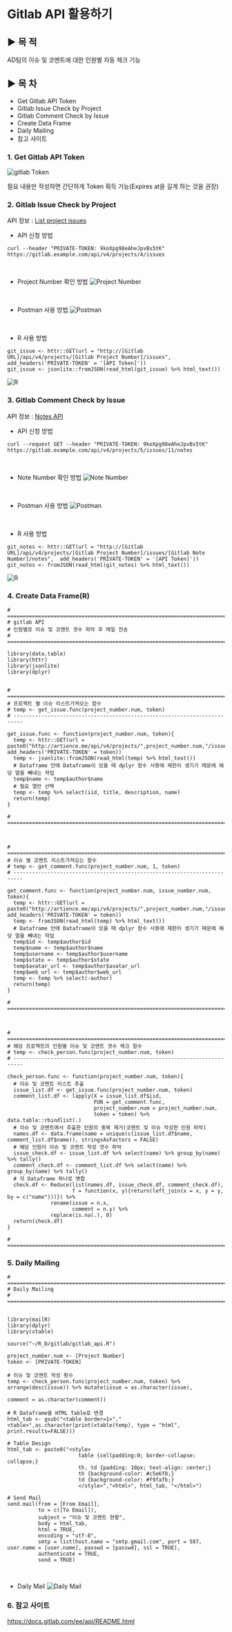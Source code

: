 # Gitlab API 활용하기

## ▶ 목 적
AD팀의 이슈 및 코멘트에 대한 인원별 자동 체크 기능

## ▶ 목 차
 - Get Gitlab API Token
 - Gitlab Issue Check by Project
 - Gitlab Comment Check by Issue
 - Create Data Frame
 - Daily Mailing
 - 참고 사이트

### 1. Get Gitlab API Token
![gitlab Token](assets/markdown-img-paste-20180911164124296.png)

필요 내용만 작성하면 간단하게 Token 획득 가능(Expires at을 길게 하는 것을 권장)

### 2. Gitlab Issue Check by Project
API 정보 : [List project issues](https://docs.gitlab.com/ee/api/issues.html#list-project-issues)

- API 신청 방법
```
curl --header "PRIVATE-TOKEN: 9koXpg98eAheJpvBs5tK" https://gitlab.example.com/api/v4/projects/4/issues
```
<br>

- Project Number 확인 방법
![Project Number](assets/markdown-img-paste-20180911172118665.png)
<br>

- Postman 사용 방법
![Postman](assets/markdown-img-paste-20180911173022266.png)
<br>

- R 사용 방법
```
git_issue <- httr::GET(url = "http://[Gitlab URL]/api/v4/projects/[Gitlab Project Number]/issues",  add_headers('PRIVATE-TOKEN' = '[API Token]'))
git_issue <- jsonlite::fromJSON(read_html(git_issue) %>% html_text())
```
![R](assets/markdown-img-paste-20180911173555903.png)

### 3. Gitlab Comment Check by Issue
API 정보 : [Notes API](https://docs.gitlab.com/ee/api/notes.html#list-project-issue-notes)

- API 신청 방법
```
curl --request GET --header "PRIVATE-TOKEN: 9koXpg98eAheJpvBs5tK" https://gitlab.example.com/api/v4/projects/5/issues/11/notes
```
<br>

- Note Number 확인 방법
![Note Number](assets/markdown-img-paste-20180911174046630.png)
<br>

- Postman 사용 방법
![Postman](assets/markdown-img-paste-20180911174248612.png)
<br>

- R 사용 방법
```
git_notes <- httr::GET(url = "http://[Gitlab URL]/api/v4/projects/[Gitlab Project Number]/issues/[Gitlab Note Number]/notes",  add_headers('PRIVATE-TOKEN' = '[API Token]'))
git_notes <- fromJSON(read_html(git_notes) %>% html_text())
```
![R](assets/markdown-img-paste-20180911174523703.png)

### 4. Create Data Frame(R)
```
# =========================================================================
# gitlab API
# 인원별로 이슈 및 코멘트 갯수 파악 후 메일 전송
# =========================================================================

library(data.table)
library(httr)
library(jsonlite)
library(dplyr)


# =========================================================================
# 프로젝트 별 이슈 리스트가져오는 함수
# temp <- get_issue.func(project_number.num, token)
# -------------------------------------------------------------------------

get_issue.func <- function(project_number.num, token){
  temp <- httr::GET(url = paste0("http://artience.me/api/v4/projects/",project_number.num,"/issues"), add_headers('PRIVATE-TOKEN' = token))
  temp <- jsonlite::fromJSON(read_html(temp) %>% html_text())
  # Dataframe 안에 Dataframe이 있을 때 dplyr 함수 사용에 제한이 생기기 때문에 해당 열을 빼내는 작업
  temp$name <- temp$author$name
  # 필요 열만 선택
  temp <- temp %>% select(iid, title, description, name)
  return(temp)
}

# =========================================================================



# =========================================================================
# 이슈 별 코멘트 리스트가져오는 함수
# temp <- get_comment.func(project_number.num, 1, token)
# -------------------------------------------------------------------------

get_comment.func <- function(project_number.num, issue_number.num, token){
  temp <- httr::GET(url = paste0("http://artience.me/api/v4/projects/",project_number.num,"/issues/",issue_number.num,"/notes"), add_headers('PRIVATE-TOKEN' = token))
  temp <- fromJSON(read_html(temp) %>% html_text())
  # Dataframe 안에 Dataframe이 있을 때 dplyr 함수 사용에 제한이 생기기 때문에 해당 열을 빼내는 작업
  temp$id <- temp$author$id
  temp$name <- temp$author$name
  temp$username <- temp$author$username
  temp$state <- temp$author$state
  temp$avatar_url <- temp$author$avatar_url
  temp$web_url <- temp$author$web_url
  temp <- temp %>% select(-author)
  return(temp)
}

# =========================================================================



# =========================================================================
# 해당 프로젝트의 인원별 이슈 및 코멘트 갯수 체크 함수
# temp <- check_person.func(project_number.num, token)
# -------------------------------------------------------------------------

check_person.func <- function(project_number.num, token){
  # 이슈 및 코멘트 리스트 추출
  issue_list.df <- get_issue.func(project_number.num, token)
  comment_list.df <- lapply(X = issue_list.df$iid,
                            FUN = get_comment.func,
                            project_number.num = project_number.num,
                            token = token) %>% data.table::rbindlist(.)
  # 이슈 및 코멘트에서 추출한 인원의 중복 제거(코멘트 및 이슈 작성한 인원 파악)
  names.df <- data.frame(name = unique(c(issue_list.df$name, comment_list.df$name)), stringsAsFactors = FALSE)
  # 해당 인원이 이슈 및 코멘트 작성 갯수 파악
  issue_check.df <- issue_list.df %>% select(name) %>% group_by(name) %>% tally()
  comment_check.df <- comment_list.df %>% select(name) %>% group_by(name) %>% tally()
  # 각 Dataframe 하나로 병합
  check.df <- Reduce(list(names.df, issue_check.df, comment_check.df),
                     f = function(x, y){return(left_join(x = x, y = y, by = c("name")))}) %>%
              rename(issue = n.x,
                     comment = n.y) %>%
              replace(is.na(.), 0)
  return(check.df)
}

# =========================================================================

```
### 5. Daily Mailing
```
# =========================================================================
# Daily Mailing
# =========================================================================


library(mailR)
library(dplyr)
library(xtable)

source("~/R_D/gitlab/gitlab_api.R")

project_number.num <- [Project Number]
token <- [PRIVATE-TOKEN]

# 이슈 및 코멘트 작성 횟수
temp <- check_person.func(project_number.num, token) %>% arrange(desc(issue)) %>% mutate(issue = as.character(issue),
                                                                                         comment = as.character(comment))

# R Dataframe을 HTML Table로 변경
html_tab <- gsub("<table border=1>","<table>",as.character(print(xtable(temp), type = "html", print.results=FALSE)))

# Table Design
html_tab <- paste0("<style>
                       table {cellpadding:0; border-collapse: collapse;}
                       th, td {padding: 10px; text-align: center;}
                       th {background-color: #c5e6f8;}
                       td {background-color: #f9fafb;}
                       </style>","<html>", html_tab, "</html>")

# Send Mail
send.mail(from = [From Email],
          to = c([To Email]),
          subject = "이슈 및 코멘트 현황",
          body = html_tab,
          html = TRUE,
          encoding = "utf-8",
          smtp = list(host.name = "smtp.gmail.com", port = 587, user.name = [user.name], passwd = [passwd], ssl = TRUE),
          authenticate = TRUE,
          send = TRUE)
```
<br>

- Daily Mail
![Daily Mail](assets/markdown-img-paste-20180913174630618.png)

### 6. 참고 사이트
https://docs.gitlab.com/ee/api/README.html
